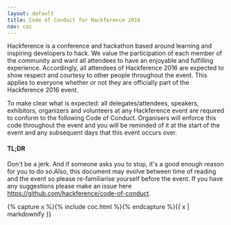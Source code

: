 ```yaml
---
layout: default
title: Code of Conduct for Hackference 2016
nav: coc
---
```


<div class="content">
	<div class="container">
		<div class="row">
			<p class="big-intro">Hackference is a conference and hackathon based around learning and inspiring developers to hack. We value the participation of each member of the community and want all attendees to have an enjoyable and fulfilling experience. Accordingly, all attendees of Hackference 2016 are expected to show respect and courtesy to other people throughout the event. This applies to everyone whether or not they are officially part of the Hackference 2016 event.</p>
			<p class="big-intro">To make clear what is expected: all delegates/attendees, speakers, exhibitors, organizers and volunteers at any Hackference event are required to conform to the following Code of Conduct. Organisers will enforce this code throughout the event and you will be reminded of it at the start of the event and any subsequent days that this event occurs over.</p>
		</div>
	</div>
</div>

<div class="content-darker">
	<div class="container">
		<div class="row">
			<div class="col-md-12">
				<h4 class="sub-header">TL;DR</h4>
			</div>
		</div>
		<div class="row">
			<div class="col-sm-12">
				<p class="big-intro">Don't be a jerk. And if someone asks you to stop, it's a good enough reason for you to do so.Also, this document may evolve between time of reading and the event so please re-familiarise yourself before the event. If you have any suggestions please make an issue here <a href='https://github.com/hackference/code-of-conduct'>https://github.com/hackference/code-of-conduct</a>.</p>
			</div>
		</div>
	</div>
</div>

<div class="content">
	<div class="container">
		<div class="row">
			<div class="col-sm-12">{% capture x %}{% include coc.html %}{% endcapture %}{{ x | markdownify }}
			</div>
		</div>
	</div>
</div>
